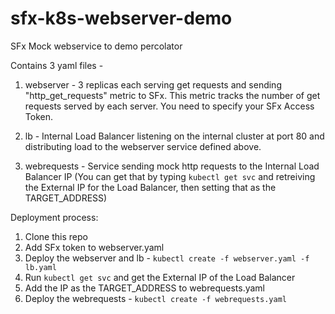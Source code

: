 # sfx-k8s-webserver-demo
SFx Mock webservice to demo percolator 

Contains 3 yaml files - 

1) webserver - 3 replicas each serving get requests and sending "http_get_requests" metric to SFx. This metric tracks the number of get requests served by each server. You need to specify your SFx Access Token.

2) lb - Internal Load Balancer listening on the internal cluster at port 80 and distributing load to the webserver service defined above.

3) webrequests - Service sending mock http requests to the Internal Load Balancer IP (You can get that by typing `kubectl get svc` and retreiving the External IP for the Load Balancer, then setting that as the TARGET_ADDRESS)


Deployment process:
1) Clone this repo
2) Add SFx token to webserver.yaml
3) Deploy the webserver and lb - `kubectl create -f webserver.yaml -f lb.yaml` 
4) Run `kubectl get svc` and get the External IP of the Load Balancer
5) Add the IP as the TARGET_ADDRESS to webrequests.yaml
6) Deploy the webrequests - `kubectl create -f webrequests.yaml`
